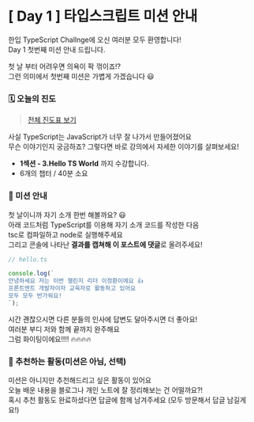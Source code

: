 # [ Day 1 ] 타입스크립트 미션 안내

한입 TypeScript Challnge에 오신 여러분 모두 환영합니다!  
Day 1 첫번째 미션 안내 드립니다.

첫 날 부터 어려우면 의욕이 팍 꺾이죠!?  
그런 의미에서 첫번째 미션은 가볍게 가겠습니다 :smiley:

### 🗓️ 오늘의 진도

> [전체 진도표 보기](https://winterlood.notion.site/5632d36c3d5b4f3f9c3bcffcfa82bc53?pvs=4)

사실 TypeScript는 JavaScript가 너무 잘 나가서 만들어졌어요  
무슨 이야기인지 궁금하죠? 그렇다면 바로 강의에서 자세한 이야기를 살펴보세요!

- **1섹션 - 3.Hello TS World** 까지 수강합니다.
- 6개의 챕터 / 40분 소요

### 🎯 미션 안내

첫 날이니까 자기 소개 한번 해볼까요? :smiley:  
아래 코드처럼 TypeScript를 이용해 자기 소개 코드를 작성한 다음  
tsc로 컴파일하고 node로 실행해주세요  
그리고 콘솔에 나타난 **결과를 캡쳐해 이 포스트에 댓글**로 올려주세요!

```typescript
// hello.ts

console.log(`
안녕하세요 저는 이번 챌린지 리더 이정환이에요 👍
프론트엔트 개발자이자 교육자로 활동하고 있어요
모두 모두 반가워요!
`);
```

시간 괜찮으시면 다른 분들의 인사에 답변도 달아주시면 더 좋아요!  
여러분 부디 저와 함께 끝까지 완주해요  
그럼 화이팅이에요!!!! 🔥🔥🔥🔥

### 🙌 추천하는 활동(미션은 아님, 선택)

미션은 아니지만 추천해드리고 싶은 활동이 있어요  
오늘 배운 내용을 블로그나 개인 노트에 잘 정리해보는 건 어떨까요?!  
혹시 추천 활동도 완료하셨다면 답글에 함께 남겨주세요 (모두 방문해서 답글 남길게요!)
